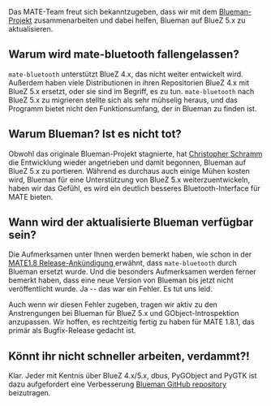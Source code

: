 <!-- 
.. link: 
.. description: MATE-Desktop arbeitet mit dem Blueman-Projekt zusammen.
.. tags: Blueman,BlueZ,Bluetooth,News
.. date: 2014/03/11 07:45:00
.. title: MATE-Desktop singt den BlueZ
.. slug: 2014-03-11-mate-desktop-singing-the-bluez
.. author: Martin Wimpress
-->

Das MATE-Team freut sich bekanntzugeben, dass wir mit dem
[Blueman-Projekt](https://github.com/blueman-project/blueman) zusammenarbeiten 
und dabei helfen, Blueman auf BlueZ 5.x zu aktualisieren.

## Warum wird mate-bluetooth fallengelassen?

`mate-bluetooth` unterstützt BlueZ 4.x, das nicht weiter entwickelt wird. 
Außerdem haben viele Distributionen in ihren Repositorien BlueZ 4.x mit BlueZ 5.x ersetzt, oder sie sind im Begriff, es zu tun. 
`mate-bluetooth`  nach BlueZ 5.x zu migrieren stellte sich als sehr mühselig heraus, und das Programm bietet nicht den Funktionsumfang, der in Blueman zu finden ist.

## Warum Blueman? Ist es nicht tot?

Obwohl das originale Blueman-Projekt stagnierte, hat [Christopher Schramm](https://github.com/cschramm)
die Entwicklung wieder angetrieben und damit begonnen, Blueman auf BlueZ 5.x zu portieren.
Während es durchaus auch einige Mühen kosten wird, Blueman für eine Unterstützung von BlueZ 5.x weiterzuentwickeln,
haben wir das Gefühl, es wird ein deutlich besseres Bluetooth-Interface für MATE bieten.

## Wann wird der aktualisierte Blueman verfügbar sein?

Die Aufmerksamen unter Ihnen werden bemerkt haben, wie schon in der [MATE1.8 Release-Ankündigung ](/blog/2014-03-04-mate-1-8-released/) erwähnt, dass `mate-bluetooth` durch Blueman ersetzt wurde.
Und die besonders Aufmerksamen werden ferner bemerkt haben, dass eine neue Version von Blueman bis jetzt nicht veröffentlicht wurde.
Ja -- das war ein Fehler. Es tut uns leid.

Auch wenn wir diesen Fehler zugeben, tragen wir aktiv zu den Anstrengungen bei Blueman für BlueZ 5.x und GObject-Introspektion anzupassen.
Wir hoffen, es rechtzeitig fertig zu haben für MATE 1.8.1, das primär als Bugfix-Release gedacht ist.

## Könnt ihr nicht schneller arbeiten, verdammt?!

Klar. Jeder mit Kentnis über BlueZ 4.x/5.x, dbus, PyGObject and PyGTK ist dazu aufgefordert
eine Verbesserung [Blueman GitHub repository](https://github.com/blueman-project/blueman) beizutragen.
